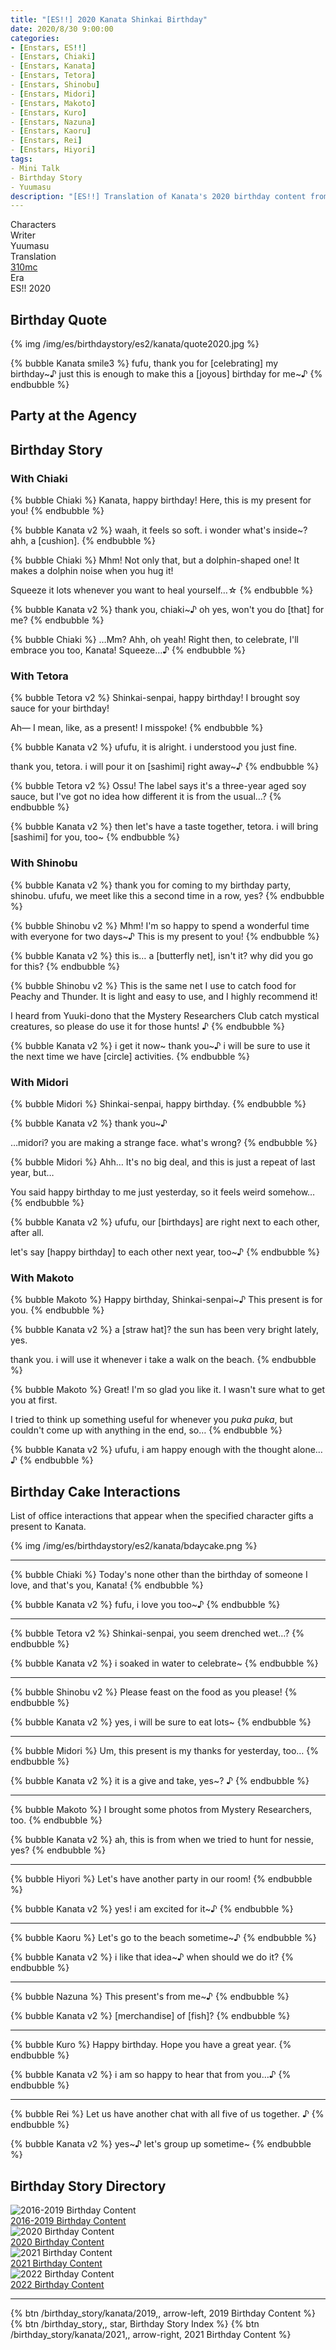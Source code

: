 ```yaml
---
title: "[ES!!] 2020 Kanata Shinkai Birthday"
date: 2020/8/30 9:00:00
categories:
- [Enstars, ES!!]
- [Enstars, Chiaki]
- [Enstars, Kanata]
- [Enstars, Tetora]
- [Enstars, Shinobu]
- [Enstars, Midori]
- [Enstars, Makoto]
- [Enstars, Kuro]
- [Enstars, Nazuna]
- [Enstars, Kaoru]
- [Enstars, Rei]
- [Enstars, Hiyori]
tags:
- Mini Talk
- Birthday Story
- Yuumasu
description: "[ES!!] Translation of Kanata's 2020 birthday content from Enstars!! Era."
---
```

<div class="three-wrapper" style="--storyColor:#965e7d;--storyColor-rgb:150,94,125;--storyColor-h:326.8;--storyColor-s: 23%;--storyColor-l:47.8%;">
    <div class="info-area">
        <div class="info">
            <div class="info-item characters">
                <div class="label">
                    Characters
                </div>
                <div class="value">								
                <a href="/categories/Enstars/Kanata" character="Kanata"></a>
                <a href="/categories/Enstars/Tetora" character="Tetora"></a>
                <a href="/categories/Enstars/Chiaki" character="Chiaki"></a>
                <a href="/categories/Enstars/Midori" character="Midori"></a>
                <a href="/categories/Enstars/Shinobu" character="Shinobu"></a>
                <a href="/categories/Enstars/Makoto" character="Makoto"></a>
                <a href="/categories/Enstars/Hiyori" character="Hiyori"></a>
                <a href="/categories/Enstars/Kuro" character="Kuro"></a>
                <a href="/categories/Enstars/Kaoru" character="Kaoru"></a>
                <a href="/categories/Enstars/Nazuna" character="Nazuna"></a>
                <a href="/categories/Enstars/Rei" character="Rei"></a>
                </div>
            </div>
            <div class="info-item one">
                <div class="label">
                Writer
                </div>
                <div class="value">
                Yuumasu
                </div>
            </div>
            <div class="info-item two">
                <div class="label">
                    Translation
                </div>
                <div class="value">
                    <a href="/about">310mc</a>
                </div>
            </div>
            <div class="info-item three">
                <div class="label">
                Era
                </div>
                <div class="value">
                ES!! 2020
                </div>
            </div>
        </div>
    </div>
</div>

<!-- more -->

<link rel="stylesheet" href="/css/storylist.css">

## Birthday Quote

{% img /img/es/birthdaystory/es2/kanata/quote2020.jpg %}

{% bubble Kanata smile3 %}
fufu, thank you for [celebrating] my birthday\~♪ just this is enough to make this a [joyous] birthday for me\~♪
{% endbubble %}

## Party at the Agency
<!--
#### <div mt="rare"></div> 1/3

{% img /img/es/birthdaystory/es2/kanata/party_1.jpg %}

{% bubble Kanata v2 %}
TBA
{% endbubble %}

<div class="minitalk" character="Anzu">
    <div class="minitalk-option">
        <div class="minitalk-option_header">
            Happy birthday!
        </div>
        <div class="minitalk-option_content">
			<ul class="tabber">
				<li class="active"><a data-tab="1a-n">Possibility 1</a></li>
				<li><a data-tab="1a-r">Possibility 2</a></li>
			</ul>
			<div data-tab="1a-n">
            	{% bubble Kanata v2 %}
              Thank you very much. I'm sorry for being rude, especially when you took the time to prepare everything for me…

              I mean, I'm happy that I get to celebrate my birthday here, but… I feel bad that you've prepared *this* much for me…

              —No, I shouldn't think negatively about this… right? I'll be sure to enjoy the party.
					{% endbubble %}
			</div>
			<div data-tab="1a-r" style="display: none">
            	{% bubble Kanata v2 %}
              Ahaha… You saying that with a smile on your face stopped me from getting any more negative.

              Thank you so much for preparing this all for me.

              Birthdays happen only once a year, so I'll make sure to avoid saying anything negative for the day.
				{% endbubble %}
			</div>
        </div>
    </div>
	<div class="minitalk-option">
        <div class="minitalk-option_header">
            Did you not want a party?
        </div>
        <div class="minitalk-option_content">
			<ul class="tabber">
				<li class="active"><a data-tab="1b-n">Possibility 1</a></li>
				<li><a data-tab="1b-r">Possibility 2</a></li>
			</ul>
			<div data-tab="1b-n">
            	{% bubble Kanata v2 %}
              Ah— I'm sorry. It's not that, I'm just nervous, really…

              I never have anything interesting to say — What am I gonna do…

              I don't have to say anything interesting…? Y-You sure…?
				{% endbubble %}
			</div>
			<div data-tab="1b-r" style="display: none">
            	{% bubble Kanata v2 %}
              No! That's not what I meant. It's just— It feels nerve-racking to have your birthday party at an agency…

              Ahh, but I really need to stop moping like that… It'd be rude to everyone who came over to celebrate.

              Now that the party is here and ready for me, I'll just enjoy myself for the day.
				{% endbubble %}
			</div>
        </div>
    </div>
</div>

#### <div mt="rare"></div> 2/3

{% bubble Kanata v2 %}
TBA
{% endbubble %}

<div class="minitalk" character="Anzu">
    <div class="minitalk-option">
        <div class="minitalk-option_header">
            From someone in RhythLink…
        </div>
        <div class="minitalk-option_content">
			<ul class="tabber">
				<li class="active"><a data-tab="1a-n">Possibility 1</a></li>
				<li><a data-tab="1a-r">Possibility 2</a></li>
			</ul>
			<div data-tab="1a-n">
            	{% bubble Kanata v2 %}
              Ahh, from Tenma-kun? There's a bunch of bread in here.

              He told me about how tasty this bakery's bread was a few days ago. I think I'll eat it with everyone now that we're all here together.

              Heheh, they all look so tasty — I dunno what to eat first.
					{% endbubble %}
			</div>
			<div data-tab="1a-r" style="display: none">
            	{% bubble Kanata v2 %}
              Wha— From Hasumi-senpai?

              He told you to give it to me 'cause he might be late to the party, huh…?

              He's very diligent about these things, isn't he? But I've been getting along with him lately at the Manga Club, so I'm happy to get a present from him~♪
				{% endbubble %}
			</div>
        </div>
    </div>
	<div class="minitalk-option">
        <div class="minitalk-option_header">
            They're from Gardenia.
        </div>
        <div class="minitalk-option_content">
			<ul class="tabber">
				<li class="active"><a data-tab="1b-n">Possibility 1</a></li>
				<li><a data-tab="1b-r">Possibility 2</a></li>
			</ul>
			<div data-tab="1b-n">
            	{% bubble Kanata v2 %}
              Ooh, from Gardenia? I'll have to thank them the next time I show up at the club.

              …Huh, there's some ominous flowers mixed in with the others. Who picked this one out…?

              It says "Enjoy as a hot driNK" on the birthday card. This is just getting more cryptic…
				{% endbubble %}
			</div>
			<div data-tab="1b-r" style="display: none">
            	{% bubble Kanata v2 %}
              This is such a pretty bouquet. Ah, there's a birthday card attached.

              It's from Shino-kun. "Happy birthday"… His hand writing is as soothing as his presence is~♪

              I'll have to thank him later. Thank you for handing it to me, Miss Producer.
				{% endbubble %}
			</div>
        </div>
    </div>
</div>

#### <div mt="rare"></div> 3/3

{% bubble Kanata v2 %}
TBA
{% endbubble %}

<div class="minitalk" character="Anzu">
    <div class="minitalk-option">
        <div class="minitalk-option_header">
            You're always the main role.
        </div>
        <div class="minitalk-option_content">
			<ul class="tabber">
				<li class="active"><a data-tab="1a-n">Possibility 1</a></li>
				<li><a data-tab="1a-r">Possibility 2</a></li>
			</ul>
			<div data-tab="1a-n">
            	{% bubble Kanata v2 %}
              Ahaha… You almost sounded like Morisawa-senpai there.

              But… you're right. I have juniors now, I need to make sure to be in the spotlight more.

              I can't call myself a "main role" of anything yet… but I don't think my old self could've ever imagined me being this positive about my future.
					{% endbubble %}
			</div>
			<div data-tab="1a-r" style="display: none">
            	{% bubble Kanata v2 %}
              TBA

              TBA

              TBA
				{% endbubble %}
			</div>
        </div>
    </div>
	<div class="minitalk-option">
        <div class="minitalk-option_header">
            TBA
        </div>
        <div class="minitalk-option_content">
			<ul class="tabber">
				<li class="active"><a data-tab="1b-n">Possibility 1</a></li>
				<li><a data-tab="1b-r">Possibility 2</a></li>
			</ul>
			<div data-tab="1b-n">
            	{% bubble Kanata v2 %}
              TBA

              TBA

              TBA
				{% endbubble %}
			</div>
			<div data-tab="1b-r" style="display: none">
            	{% bubble Kanata v2 %}
              TBA

              TBA

              TBA
				{% endbubble %}
			</div>
        </div>
    </div>
</div>
-->

## Birthday Story

### With Chiaki

{% bubble Chiaki %}
Kanata, happy birthday! Here, this is my present for you!
{% endbubble %}

{% bubble Kanata v2 %}
waah, it feels so soft. i wonder what's inside~? ahh, a [cushion].
{% endbubble %}

{% bubble Chiaki %}
Mhm! Not only that, but a dolphin-shaped one! It makes a dolphin noise when you hug it!

Squeeze it lots whenever you want to heal yourself…☆
{% endbubble %}

{% bubble Kanata v2 %}
thank you, chiaki~♪ oh yes, won't you do [that] for me?
{% endbubble %}

{% bubble Chiaki %}
…Mm? Ahh, oh yeah! Right then, to celebrate, I'll embrace you too, Kanata! Squeeze…♪
{% endbubble %}

### With Tetora

{% bubble Tetora v2 %}
Shinkai-senpai, happy birthday! I brought soy sauce for your birthday!

Ah— I mean, like, as a present! I misspoke!
{% endbubble %}

{% bubble Kanata v2 %}
ufufu, it is alright. i understood you just fine.

thank you, tetora. i will pour it on [sashimi] right away~♪
{% endbubble %}

{% bubble Tetora v2 %}
Ossu! The label says it's a three-year aged soy sauce, but I've got no idea how different it is from the usual…?
{% endbubble %}

{% bubble Kanata v2 %}
then let's have a taste together, tetora. i will bring [sashimi] for you, too~
{% endbubble %}

### With Shinobu

{% bubble Kanata v2 %}
thank you for coming to my birthday party, shinobu. ufufu, we meet like this a second time in a row, yes?
{% endbubble %}

{% bubble Shinobu v2 %}
Mhm! I'm so happy to spend a wonderful time with everyone for two days~♪ This is my present to you!
{% endbubble %}

{% bubble Kanata v2 %}
this is… a [butterfly net], isn't it? why did you go for this?
{% endbubble %}

{% bubble Shinobu v2 %}
This is the same net I use to catch food for Peachy and Thunder. It is light and easy to use, and I highly recommend it!

I heard from Yuuki-dono that the Mystery Researchers Club catch mystical creatures, so please do use it for those hunts! ♪
{% endbubble %}

{% bubble Kanata v2 %}
i get it now\~ thank you\~♪ i will be sure to use it the next time we have [circle] activities.
{% endbubble %}

### With Midori

{% bubble Midori %}
Shinkai-senpai, happy birthday.
{% endbubble %}

{% bubble Kanata v2 %}
thank you~♪

…midori? you are making a strange face. what's wrong?
{% endbubble %}

{% bubble Midori %}
Ahh… It's no big deal, and this is just a repeat of last year, but…

You said happy birthday to me just yesterday, so it feels weird somehow…
{% endbubble %}

{% bubble Kanata v2 %}
ufufu, our [birthdays] are right next to each other, after all.

let's say [happy birthday] to each other next year, too~♪
{% endbubble %}

### With Makoto

{% bubble Makoto %}
Happy birthday, Shinkai-senpai~♪ This present is for you.
{% endbubble %}

{% bubble Kanata v2 %}
a [straw hat]? the sun has been very bright lately, yes.

thank you. i will use it whenever i take a walk on the beach.
{% endbubble %}

{% bubble Makoto %}
Great! I'm so glad you like it. I wasn't sure what to get you at first.

I tried to think up something useful for whenever you *puka puka*, but couldn't come up with anything in the end, so…
{% endbubble %}

{% bubble Kanata v2 %}
ufufu, i am happy enough with the thought alone…♪
{% endbubble %}

## Birthday Cake Interactions

List of office interactions that appear when the specified character gifts a present to Kanata.

{% img /img/es/birthdaystory/es2/kanata/bdaycake.png %}

<hr>

{% bubble Chiaki %}
Today's none other than the birthday of someone I love, and that's you, Kanata!
{% endbubble %}

{% bubble Kanata v2 %}
fufu, i love you too~♪
{% endbubble %}

<hr>

{% bubble Tetora v2 %}
Shinkai-senpai, you seem drenched wet…?
{% endbubble %}

{% bubble Kanata v2 %}
i soaked in water to celebrate~
{% endbubble %}

<hr>

{% bubble Shinobu v2 %}
Please feast on the food as you please!
{% endbubble %}

{% bubble Kanata v2 %}
yes, i will be sure to eat lots~
{% endbubble %}

<hr>

{% bubble Midori %}
Um, this present is my thanks for yesterday, too…
{% endbubble %}

{% bubble Kanata v2 %}
it is a give and take, yes~? ♪
{% endbubble %}

<hr>

{% bubble Makoto %}
I brought some photos from Mystery Researchers, too.
{% endbubble %}

{% bubble Kanata v2 %}
ah, this is from when we tried to hunt for nessie, yes?
{% endbubble %}

<hr>

{% bubble Hiyori %}
Let's have another party in our room!
{% endbubble %}

{% bubble Kanata v2 %}
yes! i am excited for it~♪
{% endbubble %}

<hr>

{% bubble Kaoru %}
Let's go to the beach sometime~♪
{% endbubble %}

{% bubble Kanata v2 %}
i like that idea~♪ when should we do it?
{% endbubble %}

<hr>

{% bubble Nazuna %}
This present's from me~♪
{% endbubble %}

{% bubble Kanata v2 %}
[merchandise] of [fish]?
{% endbubble %}

<hr>

{% bubble Kuro %}
Happy birthday. Hope you have a great year.
{% endbubble %}

{% bubble Kanata v2 %}
i am so happy to hear that from you…♪
{% endbubble %}

<hr>

{% bubble Rei %}
Let us have another chat with all five of us together. ♪
{% endbubble %}

{% bubble Kanata v2 %}
yes\~♪ let's group up sometime\~
{% endbubble %}

## Birthday Story Directory

<div class="stories">
<div class="story">
    <div class="image">
        <img
            src="/img/es/birthdaystory/banner/kanata2019.jpg"
            alt="2016-2019 Birthday Content"
        />
    </div>
    <a href="/birthday_story/kanata/2019" class="storyName" target="_blank">
        <span>2016-2019 Birthday Content</span>
        <span class="read"></span>
    </a>
</div>
<div class="story">
    <div class="image">
        <img
            src="/img/es/birthdaystory/banner/kanata2020.jpg"
            alt="2020 Birthday Content"
        />
    </div>
    <a href="/birthday_story/kanata/2020" class="storyName" target="_blank">
        <span>2020 Birthday Content</span>
        <span class="read"></span>
    </a>
</div>
<div class="story">
    <div class="image">
        <img
            src="/img/es/birthdaystory/banner/kanata2021.jpg"
            alt="2021 Birthday Content"
        />
    </div>
    <a href="/birthday_story/kanata/2021" class="storyName" target="_blank">
        <span>2021 Birthday Content</span>
        <span class="read"></span>
    </a>
</div>
<div class="story">
    <div class="image">
        <img
            src="/img/es/birthdaystory/banner/kanata2022.jpg"
            alt="2022 Birthday Content"
        />
    </div>
    <a href="/birthday_story/kanata/2022" class="storyName" target="_blank">
        <span>2022 Birthday Content</span>
        <span class="read"></span>
    </a>
</div>
<!--<div class="story">
    <div class="image">
        <img
            src="/img/es/birthdaystory/banner/kanata2023.jpg"
            alt="2023 Birthday Content"
        />
    </div>
    <a href="/birthday_story/kanata/2023" class="storyName" target="_blank">
        <span>2023 Birthday Content</span>
        <span class="read"></span>
    </a>
</div>-->
</div>

<hr>

<div toc>
{% btn /birthday_story/kanata/2019,, arrow-left, 2019 Birthday Content %}
{% btn /birthday_story,, star, Birthday Story Index %}
{% btn /birthday_story/kanata/2021,, arrow-right, 2021 Birthday Content %}
</div>
